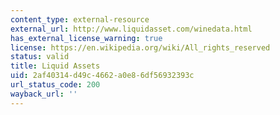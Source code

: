 ```yaml
---
content_type: external-resource
external_url: http://www.liquidasset.com/winedata.html
has_external_license_warning: true
license: https://en.wikipedia.org/wiki/All_rights_reserved
status: valid
title: Liquid Assets
uid: 2af40314-d49c-4662-a0e8-6df56932393c
url_status_code: 200
wayback_url: ''
---
```

